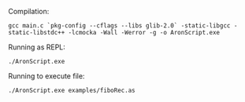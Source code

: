 Compilation:

```
gcc main.c `pkg-config --cflags --libs glib-2.0` -static-libgcc -static-libstdc++ -lcmocka -Wall -Werror -g -o AronScript.exe
```

Running as REPL:

```
./AronScript.exe
```

Running to execute file:

```
./AronScript.exe examples/fiboRec.as
```